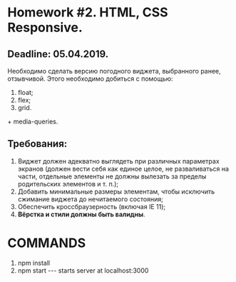 # Homework #2. HTML, CSS Responsive.

## Deadline: 05.04.2019.
Необходимо сделать версию погодного виджета, выбранного ранее, отзывчивой. Этого необходимо добиться с помощью:
1. float;
2. flex;
3. grid.

\+ media-queries.

## Требования:
1. Виджет должен адекватно выглядеть при различных параметрах экранов (должен вести себя как единое целое, не разваливаться на части, отдельные элементы не должны вылезать за пределы родительских элементов и т. п.);
2. Добавить минимальные размеры элементам, чтобы исключить сжимание виджета до нечитаемого состояния;
3. Обеспечить кроссбраузерность (включая IE 11);
4. __Вёрстка и стили должны быть валидны__.


# COMMANDS

1. npm install
2. npm start --- starts server at localhost:3000
